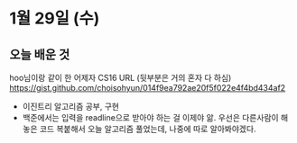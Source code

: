 # 1월 29일 (수)

## 오늘 배운 것

hoo님이랑 같이 한 어제자 CS16 URL (뒷부분은 거의 혼자 다 하심)
<https://gist.github.com/choisohyun/014f9ea792ae20f5f022e4f4bd434af2>

- 이진트리 알고리즘 공부, 구현
- 백준에서는 입력을 readline으로 받아야 하는 걸 이제야 앎. 우선은 다른사람이 해놓은 코드 복붙해서 오늘 알고리즘 풀었는데, 나중에 따로 알아봐야겠다.
